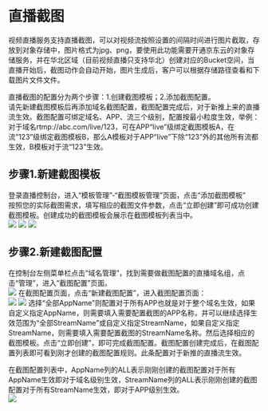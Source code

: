 # 直播截图

视频直播服务支持直播截图，可以对视频流按照设置的间隔时间进行图片截取，存放到对象存储中，图片格式为jpg、png，要使用此功能需要开通京东云的对象存储服务，并在华北区域（目前视频直播只支持华北）创建对应的Bucket空间，当直播开始后，截图动作会自动开始，图片生成后，客户可以根据存储路径查看和下载图片文件文件。  

直播截图的配置分为两个步骤：1.创建截图模板；2.添加截图配置。   
请先新建截图模板后再添加域名截图配置，截图配置完成后，对于新推上来的直播流生效。截图配置可绑定域名、APP、流三个级别，配置按最小粒度生效，举例：对于域名rtmp://abc.com/live/123，可在APP“live”级绑定截图模板A，在流“123”级绑定截图模板B，那么A模板对于APP“live”下除“123”外的其他所有流都生效，B模板对于流“123”生效。

## 步骤1.新建截图模板

登录直播控制台，进入“模板管理”-“截图模板管理”页面，点击“添加截图模板”  
按照您的实际截图需求，填写相应的截图文件参数，点击“立即创建”即可成功创建截图模板。创建成功的截图模板会展示在截图模板列表当中。    
![](https://github.com/jdcloudcom/cn/blob/cn-Video-on-Demand/image/live-video/35%E6%88%AA%E5%9B%BE%E7%AE%A1%E7%90%86.png) 
![](https://github.com/jdcloudcom/cn/blob/cn-Video-on-Demand/image/live-video/36%E5%BD%95%E5%88%B6%E7%AE%A1%E7%90%86.png) 
![](https://github.com/jdcloudcom/cn/blob/cn-Video-on-Demand/image/live-video/37%E6%88%AA%E5%9B%BE%E7%AE%A1%E7%90%86.png) 

## 步骤2.新建截图配置  

在控制台左侧菜单栏点击“域名管理”，找到需要做截图配置的直播域名组，点击“管理”，进入“截图配置”页面。  
![](https://github.com/jdcloudcom/cn/blob/cn-Video-on-Demand/image/live-video/12%E6%96%B0%E5%BB%BA%E8%BD%AC%E7%A0%81%E9%85%8D%E7%BD%AE.png)
在截图配置页面，点击“新建截图配置”，进入截图配置页面：  
![](https://github.com/jdcloudcom/cn/blob/cn-Video-on-Demand/image/live-video/38%E6%88%AA%E5%9B%BE%E7%AE%A1%E7%90%86.png) 
![](https://github.com/jdcloudcom/cn/blob/cn-Video-on-Demand/image/live-video/39%E6%88%AA%E5%9B%BE%E7%AE%A1%E7%90%86.png)
选择“全部AppName”则配置对于所有APP也就是对于整个域名生效，如果自定义指定AppName，则需要填入需要配置截图的APP名称，并可以继续选择生效范围为“全部StreamName”或自定义指定StreamName，如果自定义指定StreamName，则需要填入需要配置截图的StreamName名称。然后选择相应的截图模板。点击“立即创建”，即可完成截图配置。截图配置创建完成后，在截图配置列表即可看到刚才创建的截图配置规则。此条配置对于新推的直播流生效。    

在截图配置列表中，AppName列的ALL表示刚刚创建的截图配置对于所有AppName生效即对于域名级别生效，StreamName列的ALL表示刚刚创建的截图配置对于所有StreamName生效，即对于APP级别生效。  
![](https://github.com/jdcloudcom/cn/blob/cn-Video-on-Demand/image/live-video/40%E6%88%AA%E5%9B%BE%E7%AE%A1%E7%90%86.png)   


